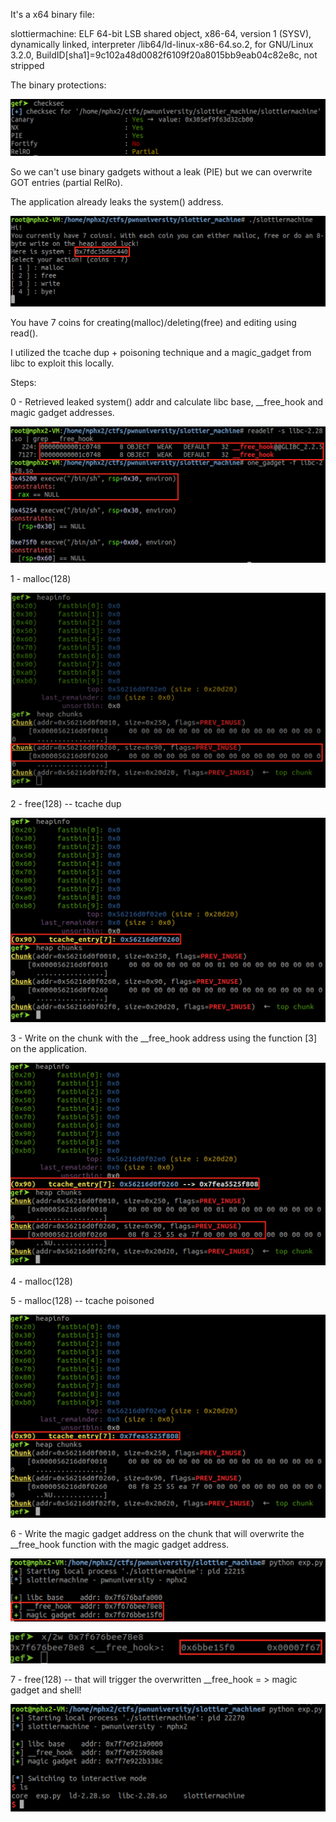 It's a x64 binary file:

slottiermachine: ELF 64-bit LSB shared object, x86-64, version 1 (SYSV), dynamically linked, interpreter /lib64/ld-linux-x86-64.so.2, for GNU/Linux 3.2.0, BuildID[sha1]=9c102a48d0082f6109f20a8015bb9eab04c82e8c, not stripped

The binary protections:

![protections](slottier_2.png)

So we can't use binary gadgets without a leak (PIE) but we can overwrite GOT entries (partial RelRo).

The application already leaks the system() address.

![leak](slottier_1.png)

You have 7 coins for creating(malloc)/deleting(free) and editing using read().

I utilized the tcache dup + poisoning technique and a magic_gadget from libc to exploit this locally.

Steps:

0 - Retrieved leaked system() addr and calculate libc base, __free_hook and magic gadget addresses.

![leak](slottier_3.png)

1 - malloc(128)

![chunk1](slottier_4.png)

2 - free(128) -- tcache dup

![chunk2](slottier_5.png)

3 - Write on the chunk with the __free_hook address using the function [3] on the application.

![chunk3](slottier_6.png)

4 - malloc(128)

5 - malloc(128) -- tcache poisoned

![chunk4](slottier_7.png)

6 - Write the magic gadget address on the chunk that will overwrite the __free_hook function with the magic gadget address.

![chunk5](slottier_9.png)

![chunk6](slottier_8.png)

7 - free(128) -- that will trigger the overwritten __free_hook = > magic gadget and shell!

![chunk7](slottier_10.png)



